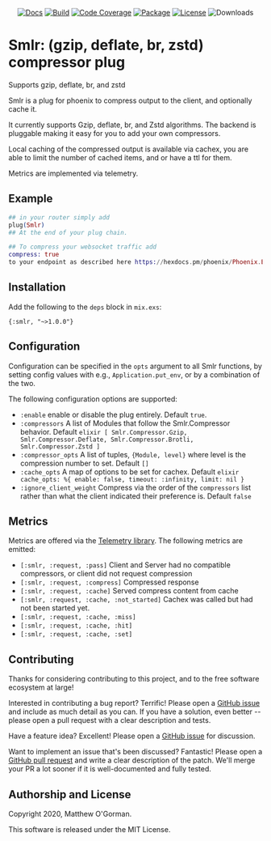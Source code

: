 <p align="center">
<a href="https://hexdocs.pm/smlr/"><img src="https://img.shields.io/badge/api-docs-green" alt="Docs"/></a>
<a href="https://travis-ci.com/mogorman/smlr"><img src="https://travis-ci.com/mogorman/smlr.svg?branch=master" alt="Build"/></a>
<a href="https://coveralls.io/github/mogorman/smlr?branch=master"><img src="https://coveralls.io/repos/github/mogorman/smlr/badge.svg" alt="Code Coverage"/></a>
<a href="https://hex.pm/packages/smlr"><img src="http://img.shields.io/hexpm/v/smlr.svg" alt="Package"/></a>
<a href="COPYING.txt"><img src="http://img.shields.io/hexpm/l/smlr.svg" alt="License"/></a>
<img src="https://img.shields.io/hexpm/dt/smlr" alt="Downloads"/>
</p>

# Smlr: (gzip, deflate, br, zstd) compressor plug
<!-- end_header -->
Supports gzip, deflate, br, and zstd

Smlr is a plug for phoenix to compress output to the client, and optionally cache it.

It currently supports Gzip, deflate, br, and Zstd algorithms. The backend is pluggable
making it easy for you to add your own compressors.

Local caching of the compressed output is available via cachex, you are able to limit
the number of cached items, and or have a ttl for them.

Metrics are implemented via telemetry.

## Example

```elixir
## in your router simply add
plug(Smlr)
## At the end of your plug chain.

## To compress your websocket traffic add
compress: true
to your endpoint as described here https://hexdocs.pm/phoenix/Phoenix.Endpoint.html#socket/3-examples
```

## Installation

Add the following to the `deps` block in `mix.exs`:

    {:smlr, "~>1.0.0"}

## Configuration

Configuration can be specified in the `opts` argument to all Smlr
functions, by setting config values with e.g., `Application.put_env`,
or by a combination of the two.

The following configuration options are supported:

* `:enable` enable or disable the plug entirely. Default `true`.
* `:compressors` A list of Modules that follow the Smlr.Compressor behavior. Default ```elixir
    [
      Smlr.Compressor.Gzip,
      Smlr.Compressor.Deflate,
      Smlr.Compressor.Brotli,
      Smlr.Compressor.Zstd
    ]```
* `:compressor_opts` A list of tuples, `{Module, level}` where level is the compression number to set. Default `[]`
* `:cache_opts` A map of options to be set for cachex. Default ```elixir
 cache_opts: %{
      enable: false,
      timeout: :infinity,
      limit: nil
    }```
* `:ignore_client_weight` Compress via the order of the `compressors` list rather than what the client indicated their preference is. Default `false`

## Metrics

Metrics are offered via the [Telemetry
library](https://github.com/beam-telemetry/telemetry). The following
metrics are emitted:
* `[:smlr, :request, :pass]` Client and Server had no compatible compressors, or client did not request compression
* `[:smlr, :request, :compress]` Compressed response
* `[:smlr, :request, :cache]` Served compress content from cache
* `[:smlr, :request, :cache, :not_started]` Cachex was called but had not been started yet.
* `[:smlr, :request, :cache, :miss]`
* `[:smlr, :request, :cache, :hit]`
* `[:smlr, :request, :cache, :set]`

## Contributing

Thanks for considering contributing to this project, and to the free
software ecosystem at large!

Interested in contributing a bug report?  Terrific!  Please open a [GitHub
issue](https://github.com/mogorman/smlr/issues) and include as much detail
as you can.  If you have a solution, even better -- please open a pull
request with a clear description and tests.

Have a feature idea?  Excellent!  Please open a [GitHub
issue](https://github.com/mogorman/smlr/issues) for discussion.

Want to implement an issue that's been discussed?  Fantastic!  Please
open a [GitHub pull request](https://github.com/mogorman/smlr/pulls)
and write a clear description of the patch.
We'll merge your PR a lot sooner if it is well-documented and fully
tested.

## Authorship and License

Copyright 2020, Matthew O'Gorman.

This software is released under the MIT License.
